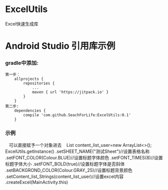 
# ExcelUtils
Excel快速生成库</br>

# Android Studio 引用库示例
### gradle中添加:
    第一步：
	    allprojects {
		    repositories {
			    ...
			    maven { url 'https://jitpack.io' }
		    }
	    }
    第二步:
 	    dependencies {
		    compile 'com.github.SeachForLife:ExcelUtils:0.1'
	    }


### 示例

    可以直接赋予一个对象进去
    List<User> content_list_user=new ArrayList<>();
    ExcelUtils.getInstance()
                    .setSHEET_NAME("测试Sheet")//设置表格名称 
                    .setFONT_COLOR(Colour.BLUE)//设置标题字体颜色 
                    .setFONT_TIMES(8)//设置标题字体大小 
                    .setFONT_BOLD(true)//设置标题字体是否斜体 
                    .setBACKGROND_COLOR(Colour.GRAY_25)//设置标题背景颜色
                    .setContent_list_Strings(content_list_user)//设置excel内容
                    .createExcel(MainActivity.this)

